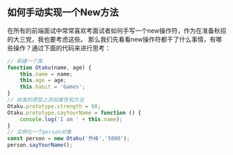 ## 如何手动实现一个New方法  
在所有的前端面试中常常喜欢考面试者如何手写一个new操作符，作为在准备秋招的大三党，我也要考虑这些。
那么我们先看看new操作符都干了什么事情，有哪些操作？通过下面的代码来进行思考：  
```js
// 新建一个类
function Otaku(name, age) {
    this.name = name;
    this.age = age;
    this.habit = 'Games';
}
// 给类的原型上添加属性和方法
Otaku.prototype.strength = 60;
Otaku.prototype.sayYourName = function () {
    console.log('I am ' + this.name);
}
// 实例化一个person对象
const person = new Otaku('乔峰','5000');
person.sayYourName();

```  
